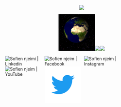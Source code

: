 
<div align="center">
<p align="center"><img align="center" src="https://profile-counter.glitch.me/{sofien-NJ}/count.svg" /></p> 
</div>
<!-- Visitor Count -->
<p align="center">
<p align="center">
<img align="" height="120px" src="https://github.com/sofien-NJ/sofien-NJ/blob/main/earth.gif?raw=true" /><img align="" height='120px' src="https://raw.githubusercontent.com/fawzirjili/fawzirjili/8b8e2e6eef80d7a96a73e01163056637da762860/matrix.svg" /><img align="" height='120px' src="https://github.com/fawzirjili/fawzirjili/blob/main/Fractal_tree.gif?raw=true" />
</p>
<!-- End Visitor Count -->

<section>
<a href="https://www.linkedin.com/in/sofien-nje%C3%AFmi-b75a7818a/" target="_blank">
   <img align="left" alt="Sofien njeimi | Linkedin" width="130px" src="https://github.com/fawzirjili/fawzirjili/blob/main/linkedinj.gif?raw=true" />
   </a>
  <a href="https://www.facebook.com/sofien.njeimi.3/" target="_blank">
   <img align="left" alt="Sofien njeim | Facebook" width="130px" src="https://github.com/fawzirjili/fawzirjili/blob/main/facebookj.gif?raw=true" />
</a>
  <a href="https://www.instagram.com/fuckinginstalife/" target="_blank">
    <img align="left" alt="Sofien njeim | Instagram" width="130px"src="https://github.com/fawzirjili/fawzirjili/blob/main/instagram-logo.gif?raw=true" />
  </a>
   <a href="https://www.youtube.com/channel/UCC1Iq-Vdq4rZL5exjZlt-ZQ" target="_blank">
    <img align="left" alt="Sofien njeim | YouTube" width="130" src="https://github.com/fawzirjili/fawzirjili/blob/main/youtube.gif?raw=true" />
  </a>
   <a href="https://twitter.com/SNjeimi" target="_blank">
    <img align="left" alt="Sofien njeim | Twitter" width="120" src="https://github.com/sofien-NJ/sofien-NJ/blob/main/twitter.gif?raw=true" />
  </a>
</section>



